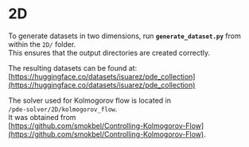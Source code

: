 # 2D
To generate datasets in two dimensions, run **`generate_dataset.py`** from within the `2D/` folder.  
This ensures that the output directories are created correctly.

The resulting datasets can be found at:  
[https://huggingface.co/datasets/isuarez/pde_collection](https://huggingface.co/datasets/isuarez/pde_collection)

The solver used for Kolmogorov flow is located in  
`/pde-solver/2D/kolmogorov_flow`.  
It was obtained from  
[https://github.com/smokbel/Controlling-Kolmogorov-Flow](https://github.com/smokbel/Controlling-Kolmogorov-Flow).